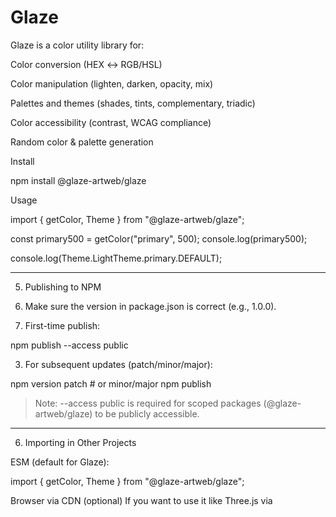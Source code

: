 # Glaze

Glaze is a color utility library for:

Color conversion (HEX ↔ RGB/HSL)

Color manipulation (lighten, darken, opacity, mix)

Palettes and themes (shades, tints, complementary, triadic)

Color accessibility (contrast, WCAG compliance)

Random color & palette generation


Install

npm install @glaze-artweb/glaze

Usage

import { getColor, Theme } from "@glaze-artweb/glaze";

const primary500 = getColor("primary", 500);
console.log(primary500);

console.log(Theme.LightTheme.primary.DEFAULT);


---

5. Publishing to NPM

1. Make sure the version in package.json is correct (e.g., 1.0.0).


2. First-time publish:



npm publish --access public

3. For subsequent updates (patch/minor/major):



npm version patch   # or minor/major
npm publish

> Note: --access public is required for scoped packages (@glaze-artweb/glaze) to be publicly accessible.




---

6. Importing in Other Projects

ESM (default for Glaze):


import { getColor, Theme } from "@glaze-artweb/glaze";

Browser via CDN (optional)
If you want to use it like Three.js via <script> CDN, you can use unpkg:


<script type="module">
import { getColor } from 'https://unpkg.com/@glaze-artweb/glaze@1.0.0/src/index.js';
console.log(getColor("primary", 500));
</script>
